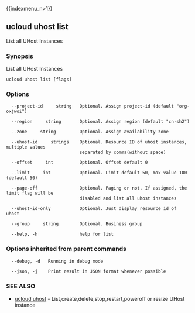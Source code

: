 {{indexmenu_n>1}}

## ucloud uhost list

List all UHost Instances

### Synopsis

List all UHost Instances

```
ucloud uhost list [flags]
```

### Options

```
  --project-id     string   Optional. Assign project-id (default "org-oxjwoi") 

  --region     string       Optional. Assign region (default "cn-sh2") 

  --zone     string         Optional. Assign availability zone 

  --uhost-id     strings    Optional. Resource ID of uhost instances, multiple values
                            separated by comma(without space) 

  --offset     int          Optional. Offset default 0 

  --limit     int           Optional. Limit default 50, max value 100 (default 50) 

  --page-off                Optional. Paging or not. If assigned, the limit flag will be
                            disabled and list all uhost instances 

  --uhost-id-only           Optional. Just display resource id of uhost 

  --group     string        Optional. Business group 

  --help, -h                help for list 

```

### Options inherited from parent commands

```
  --debug, -d   Running in debug mode 

  --json, -j    Print result in JSON format whenever possible 

```

### SEE ALSO

* [ucloud uhost](software/cli/cmd/ucloud/uhost)	 - List,create,delete,stop,restart,poweroff or resize UHost instance

